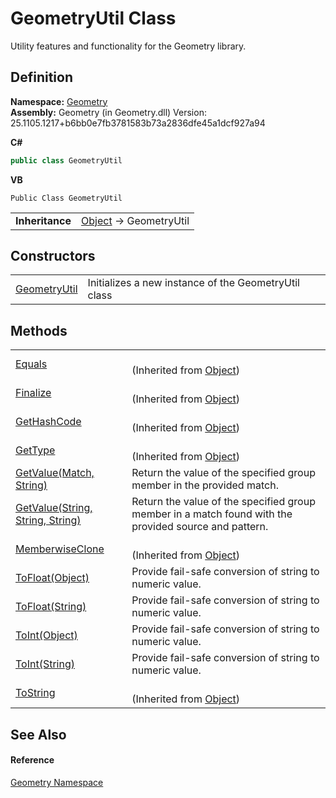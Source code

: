 # GeometryUtil Class


Utility features and functionality for the Geometry library.



## Definition
**Namespace:** <a href="eb409b48-e279-bdb4-daf3-3196b72d55a2.md">Geometry</a>  
**Assembly:** Geometry (in Geometry.dll) Version: 25.1105.1217+b6bb0e7fb3781583b73a2836dfe45a1dcf927a94

**C#**
``` C#
public class GeometryUtil
```
**VB**
``` VB
Public Class GeometryUtil
```

<table><tr><td><strong>Inheritance</strong></td><td><a href="https://learn.microsoft.com/dotnet/api/system.object" target="_blank" rel="noopener noreferrer">Object</a>  →  GeometryUtil</td></tr>
</table>



## Constructors
<table>
<tr>
<td><a href="42f7bb55-0569-d6dd-21f8-7c175a264bf9.md">GeometryUtil</a></td>
<td>Initializes a new instance of the GeometryUtil class</td></tr>
</table>

## Methods
<table>
<tr>
<td><a href="https://learn.microsoft.com/dotnet/api/system.object.equals#system-object-equals(system-object)" target="_blank" rel="noopener noreferrer">Equals</a></td>
<td><br />(Inherited from <a href="https://learn.microsoft.com/dotnet/api/system.object" target="_blank" rel="noopener noreferrer">Object</a>)</td></tr>
<tr>
<td><a href="https://learn.microsoft.com/dotnet/api/system.object.finalize" target="_blank" rel="noopener noreferrer">Finalize</a></td>
<td><br />(Inherited from <a href="https://learn.microsoft.com/dotnet/api/system.object" target="_blank" rel="noopener noreferrer">Object</a>)</td></tr>
<tr>
<td><a href="https://learn.microsoft.com/dotnet/api/system.object.gethashcode" target="_blank" rel="noopener noreferrer">GetHashCode</a></td>
<td><br />(Inherited from <a href="https://learn.microsoft.com/dotnet/api/system.object" target="_blank" rel="noopener noreferrer">Object</a>)</td></tr>
<tr>
<td><a href="https://learn.microsoft.com/dotnet/api/system.object.gettype" target="_blank" rel="noopener noreferrer">GetType</a></td>
<td><br />(Inherited from <a href="https://learn.microsoft.com/dotnet/api/system.object" target="_blank" rel="noopener noreferrer">Object</a>)</td></tr>
<tr>
<td><a href="661b379d-f110-1a7d-5535-c9f3916768b0.md">GetValue(Match, String)</a></td>
<td>Return the value of the specified group member in the provided match.</td></tr>
<tr>
<td><a href="5074ca64-4c8f-3c15-f4e4-c13da295c7e5.md">GetValue(String, String, String)</a></td>
<td>Return the value of the specified group member in a match found with the provided source and pattern.</td></tr>
<tr>
<td><a href="https://learn.microsoft.com/dotnet/api/system.object.memberwiseclone" target="_blank" rel="noopener noreferrer">MemberwiseClone</a></td>
<td><br />(Inherited from <a href="https://learn.microsoft.com/dotnet/api/system.object" target="_blank" rel="noopener noreferrer">Object</a>)</td></tr>
<tr>
<td><a href="4935e524-f1b4-6e37-9b88-1fad645060d6.md">ToFloat(Object)</a></td>
<td>Provide fail-safe conversion of string to numeric value.</td></tr>
<tr>
<td><a href="071dd239-5eb1-b5e5-2033-f1a3817c9481.md">ToFloat(String)</a></td>
<td>Provide fail-safe conversion of string to numeric value.</td></tr>
<tr>
<td><a href="69d32b88-a529-3547-077a-08886a0a2356.md">ToInt(Object)</a></td>
<td>Provide fail-safe conversion of string to numeric value.</td></tr>
<tr>
<td><a href="bb308913-6c95-7676-f687-e9999a2345a0.md">ToInt(String)</a></td>
<td>Provide fail-safe conversion of string to numeric value.</td></tr>
<tr>
<td><a href="https://learn.microsoft.com/dotnet/api/system.object.tostring" target="_blank" rel="noopener noreferrer">ToString</a></td>
<td><br />(Inherited from <a href="https://learn.microsoft.com/dotnet/api/system.object" target="_blank" rel="noopener noreferrer">Object</a>)</td></tr>
</table>

## See Also


#### Reference
<a href="eb409b48-e279-bdb4-daf3-3196b72d55a2.md">Geometry Namespace</a>  
